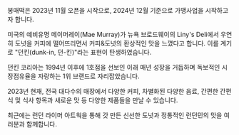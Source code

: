 봉매떡은 2023년 11월 오픈을 시작으로, 2024년 12월 기준으로 가맹사업을 시작하고자 합니다.

미국의 예비유명 메이머레이(Mae Murray)가 뉴욕 브로드웨이의 Liny's Deli에서 우연히 도넛을 커피에 떨어뜨리면서 커피&도넛의 환상적인 맛을 느꼈다고 합니다. 이를 계기로 "던킨(dunk-in, 던-킨)"라는 표현이 탄생하였습니다.

던킨 코리아는 1994년 이후에 1호점을 선보인 이래 매년 성장을 거듭하며 독보적인 시장점유율을 자랑하는 1위 브랜드로 자리잡았습니다.

2023년 현재, 전국 대다수의 매장에서 다양한 커피, 차별화된 다양한 음료, 간편한 간편식 및 식사 항목과 새로운 맛 등 다양한 제품들을 만날 수 있습니다.

최근에는 런던 라이머 아트웍을 통해 갓 만든 신선한 도넛과 정통적인 런던민의 맛을 여러분과 함께합니다.
